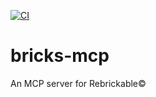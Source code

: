 [![CI](https://github.com/wendehals/bricks-mcp/actions/workflows/ci.yml/badge.svg)](https://github.com/wendehals/bricks-mcp/actions/workflows/ci.yml)

# bricks-mcp
An MCP server for Rebrickable©

